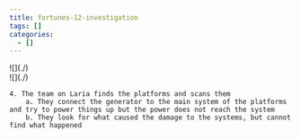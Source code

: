 ```yaml
---
title: fortunes-12-investigation
tags: []
categories:
  - []
---
```

<!-- more --><div class="embedded-image-left">![](./)</div><div class="embedded-image-right">![](./)</div>

	4. The team on Laria finds the platforms and scans them
		a. They connect the generator to the main system of the platforms and try to power things up but the power does not reach the system
		b. They look for what caused the damage to the systems, but cannot find what happened
